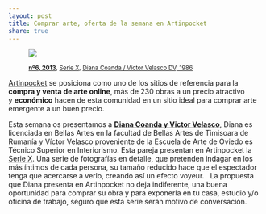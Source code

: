 ```yaml
---
layout: post
title: Comprar arte, oferta de la semana en Artinpocket
share: true
---
```


<figure class="text-center">
	<img src="http://www.artinpocket.cat/users_images/465.jpg?1396520767">
	<figcaption>
		<p><small><strong><a href="http://www.artinpocket.cat/work_home.php?$artist_code=418&$work_code=465#disqus_thread">nº6, 2013</a></strong>, <a href="http://www.artinpocket.cat/collection_home.php?$artist_code=418&$collection_code=69">Serie X</a>, <a href="http://www.artinpocket.cat/artist_home.php?$artist_code=418">Diana Coanda / Víctor Velasco DV, 1986</a></small></p>
	</figcaption>
</figure>

[Artinpocket](http://www.artinpocket.cat/) se posiciona como uno de los sitios de referencia para la **compra y venta de arte online**, más de 230 obras a un precio atractivo y **económico** hacen de esta comunidad en un sitio ideal para comprar arte emergente a un buen precio.

Esta semana os presentamos a **[Diana Coanda y Victor Velasco](http://www.artinpocket.cat/artist_home.php?$artist_code=418)**, Diana es licenciada en Bellas Artes en la facultad de Bellas Artes de Timisoara de Rumanía y Víctor Velasco proveniente de la Escuela de Arte de Oviedo es Técnico Superior en Interiorismo. Esta pareja presentan en Artinpocket la [Serie X](http://www.artinpocket.cat/collection_home.php?$artist_code=418&$collection_code=69). Una serie de fotografías en detalle, que pretenden indagar en los más íntimos de cada persona, su tamaño reducido hace que el espectador tenga que acercarse a verlo, creando así un efecto voyeur.
 
La propuesta que Diana presenta en Artinpocket no deja indiferente, una buena oportunidad para comprar su obra y para exponerla en tu casa, estudio y/o oficina de trabajo, seguro que esta serie serán motivo de conversación. 